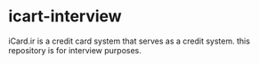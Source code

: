 # icart-interview
iCard.ir is a credit card system that serves as a credit system. this repository is for interview purposes.
